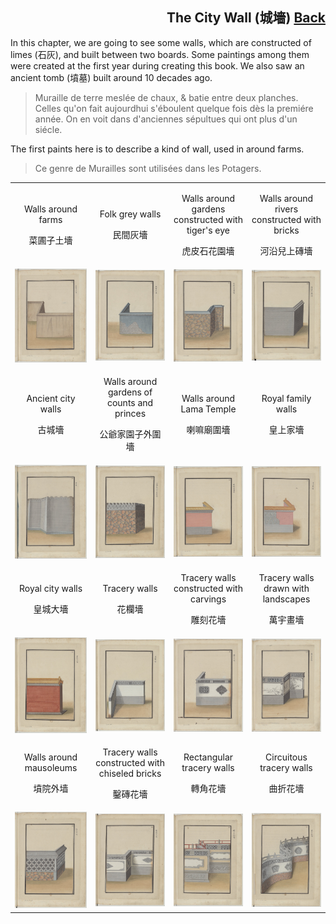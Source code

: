 <h2 align="right">The City Wall (城墻) <a href="../README.md">Back</a></h2>

In this chapter, we are going to see some walls, which are constructed of limes (石灰), and built between two boards. Some paintings among them were created at the first year during creating this book. We also saw an ancient tomb (墳墓) built around 10 decades ago.

> Muraille de terre meslée de chaux, & batie entre deux planches. Celles qu'on fait aujourdhui s'éboulent quelque fois dès la premiére année. On en voit dans d'anciennes sépultues qui ont plus d'un siécle.

The first paints here is to describe a kind of wall, used in around farms.

> Ce genre de Murailles sont utilisées dans les Potagers.

<table>
    <tr>
        <td align="center"><p>Walls around farms</p><p>菜圃子土墻</p></td>
        <td align="center"><p>Folk grey walls</p><p>民間灰墻</p></td>
        <td align="center"><p>Walls around gardens constructed with tiger's eye</p><p>虎皮石花園墻</p></td>
        <td align="center"><p>Walls around rivers constructed with bricks</p><p>河沿兒上磚墻</p></td>
    </tr>
    <tr>
        <td align="center"><img src="./1.jpg"/></td>
        <td align="center"><img src="./2.jpg"/></td>
        <td align="center"><img src="./3.jpg"/></td>
        <td align="center"><img src="./4.jpg"/></td>
    </tr>
    <tr>
        <td align="center"><p>Ancient city walls</p><p>古城墻</p></td>
        <td align="center"><p>Walls around gardens of counts and princes</p><p>公爺家園子外圍墻</p></td>
        <td align="center"><p>Walls around Lama Temple</p><p>喇嘛廟圍墻</p></td>
        <td align="center"><p>Royal family walls</p><p>皇上家墻</p></td>
    </tr>
    <tr>
        <td align="center"><img src="./5.jpg"/></td>
        <td align="center"><img src="./6.jpg"/></td>
        <td align="center"><img src="./7.jpg"/></td>
        <td align="center"><img src="./8.jpg"/></td>
    </tr>
    <tr>
        <td align="center"><p>Royal city walls</p><p>皇城大墻</p></td>
        <td align="center"><p>Tracery walls</p><p>花欄墻</p></td>
        <td align="center"><p>Tracery walls constructed with carvings</p><p>雕刻花墻</p></td>
        <td align="center"><p>Tracery walls drawn with landscapes</p><p>萬宇畫墻</p></td>
    </tr>
    <tr>
        <td align="center"><img src="./9.jpg"/></td>
        <td align="center"><img src="./10.jpg"/></td>
        <td align="center"><img src="./11.jpg"/></td>
        <td align="center"><img src="./12.jpg"/></td>
    </tr>
    <tr>
        <td align="center"><p>Walls around mausoleums</p><p>墳院外墙</p></td>
        <td align="center"><p>Tracery walls constructed with chiseled bricks</p><p>鑿磚花墻</p></td>
        <td align="center"><p>Rectangular tracery walls</p><p>轉角花墻</p></td>
        <td align="center"><p>Circuitous tracery walls</p><p>曲折花墻</p></td>
    </tr>
    <tr>
        <td align="center"><img src="./13.jpg"/></td>
        <td align="center"><img src="./14.jpg"/></td>
        <td align="center"><img src="./15.jpg"/></td>
        <td align="center"><img src="./16.jpg"/></td>
    </tr>
</table>
